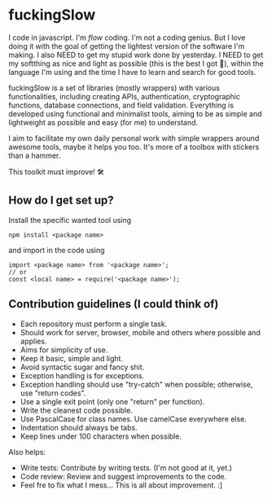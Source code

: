 # fuckingSlow #

I code in javascript. I'm *flow* coding. I'm not a coding genius.
But I love doing it with the goal of getting the lightest version of the software I'm making.
I also NEED to get my stupid work done by yesterday.
I NEED to get my softthing as nice and light as possible (this is the best I got 🥲), within the language I'm using and the time I have to learn and search for good tools.

fuckingSlow is a set of libraries (mostly wrappers) with various functionalities, including creating APIs, authentication, cryptographic functions, database connections, and field validation.
Everything is developed using functional and minimalist tools, aiming to be as simple and lightweight as possible and easy (for me) to understand.

I aim to facilitate my own daily personal work with simple wrappers around awesome tools, maybe it helps you too.
It's more of a toolbox with stickers than a hammer.

This toolkit must improve! 🛠️

## How do I get set up? ##

Install the specific wanted tool using

```
npm install <package name>
```
and import in the code using

```
import <package name> from '<package name>';
// or
const <local name> = require('<package name>');
```

## Contribution guidelines (I could think of) ##

* Each repository must perform a single task.
* Should work for server, browser, mobile and others where possible and applies.
* Aims for simplicity of use.
* Keep it basic, simple and light.
* Avoid syntactic sugar and fancy shit.
* Exception handling is for exceptions.
* Exception handling should use "try-catch" when possible; otherwise, use "return codes".
* Use a single exit point (only one "return" per function).
* Write the cleanest code possible.
* Use PascalCase for class names. Use camelCase everywhere else.
* Indentation should always be tabs.
* Keep lines under 100 characters when possible.

Also helps:
* Write tests: Contribute by writing tests. (I'm not good at it, yet.)
* Code review: Review and suggest improvements to the code.
* Feel fre to fix what I mess... This is all about improvement. :]
